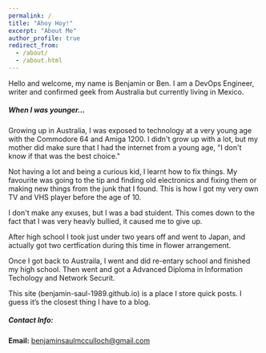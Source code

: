 ```yaml
---
permalink: /
title: "Ahoy Hoy!"
excerpt: "About Me"
author_profile: true
redirect_from: 
  - /about/
  - /about.html
---
```


Hello and welcome, my name is Benjamin or Ben. I am a DevOps Engineer, writer and confirmed geek from Australia but currently living in Mexico. 

##### When I was younger...
Growing up in Australia, I was exposed to technology at a very young age with the Commodore 64 and Amiga 1200. I didn't grow up with a lot, but my mother did make sure that I had the internet from a young age, "I don't know if that was the best choice."

Not having a lot and being a curious kid, I learnt how to fix things. My favourite was going to the tip and finding old electronics and fixing them or making new things from the junk that I found. This is how I got my very own TV and VHS player before the age of 10. 

I don't make any exuses, but I was a bad stuident. This comes down to the fact that I was very heavly bullied, it caused me to give up.

After high school I took just under two years off and went to Japan, and actually got two certfication during this time in flower arrangement.   

Once I got back to Austraila, I went and did re-entary school and finished my high school. Then went and got a Advanced Diploma in Information Techology and Network Securit.

This site (benjamin-saul-1989.github.io) is a place I store quick posts. I guess it’s the closest thing I have to a blog.

##### **Contact Info:**
**Email:** benjaminsaulmcculloch@gmail.com
